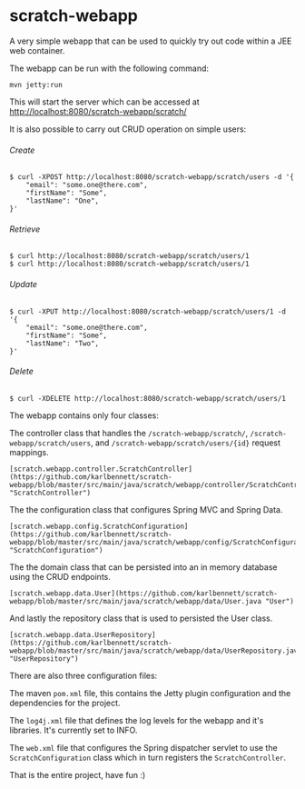 scratch-webapp
==============

A very simple webapp that can be used to quickly try out code within a JEE web container.

The webapp can be run with the following command:

    mvn jetty:run

This will start the server which can be accessed at [http://localhost:8080/scratch-webapp/scratch/](http://localhost:8080/scratch-webapp/scratch/ "scratch-webapp")

It is also possible to carry out CRUD operation on simple users:

###### Create
    $ curl -XPOST http://localhost:8080/scratch-webapp/scratch/users -d '{
        "email": "some.one@there.com",
        "firstName": "Some",
        "lastName": "One",
    }'

###### Retrieve
    $ curl http://localhost:8080/scratch-webapp/scratch/users/1
    $ curl http://localhost:8080/scratch-webapp/scratch/users/1

###### Update
    $ curl -XPUT http://localhost:8080/scratch-webapp/scratch/users/1 -d '{
        "email": "some.one@there.com",
        "firstName": "Some",
        "lastName": "Two",
    }'

###### Delete
    $ curl -XDELETE http://localhost:8080/scratch-webapp/scratch/users/1


The  webapp contains only four classes:

The controller class that handles the `/scratch-webapp/scratch/`, `/scratch-webapp/scratch/users`, and `/scratch-webapp/scratch/users/{id}` request mappings.

    [scratch.webapp.controller.ScratchController](https://github.com/karlbennett/scratch-webapp/blob/master/src/main/java/scratch/webapp/controller/ScratchController.java "ScratchController")

The the configuration class that configures Spring MVC and Spring Data.

    [scratch.webapp.config.ScratchConfiguration](https://github.com/karlbennett/scratch-webapp/blob/master/src/main/java/scratch/webapp/config/ScratchConfiguration.java "ScratchConfiguration")
    
The the domain class that can be persisted into an in memory database using the CRUD endpoints.

    [scratch.webapp.data.User](https://github.com/karlbennett/scratch-webapp/blob/master/src/main/java/scratch/webapp/data/User.java "User")

And lastly the repository class that is used to persisted the User class.

    [scratch.webapp.data.UserRepository](https://github.com/karlbennett/scratch-webapp/blob/master/src/main/java/scratch/webapp/data/UserRepository.java "UserRepository")

There are also three configuration files:

The maven `pom.xml` file, this contains the Jetty plugin configuration and the dependencies for the project.

The `log4j.xml` file that defines the log levels for the webapp and it's libraries. It's currently set to INFO.

The `web.xml` file that configures the Spring dispatcher servlet to use the `ScratchConfiguration` class which in turn registers the `ScratchController`.

That is the entire project, have fun :)